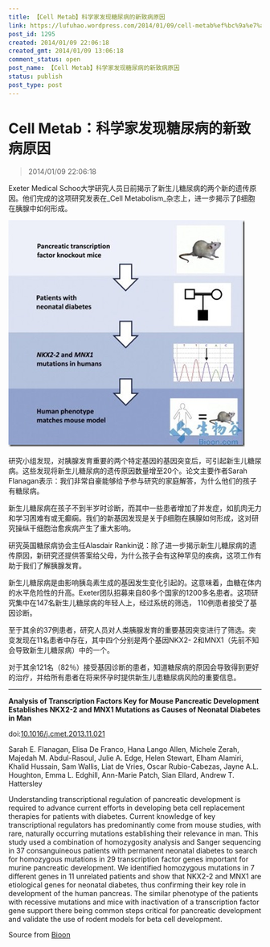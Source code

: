 ```yaml
---
title: 【Cell Metab】科学家发现糖尿病的新致病原因
link: https://lufuhao.wordpress.com/2014/01/09/cell-metab%ef%bc%9a%e7%a7%91%e5%ad%a6%e5%ae%b6%e5%8f%91%e7%8e%b0%e7%b3%96%e5%b0%bf%e7%97%85%e7%9a%84%e6%96%b0%e8%87%b4%e7%97%85%e5%8e%9f%e5%9b%a0/
post_id: 1295
created: 2014/01/09 22:06:18
created_gmt: 2014/01/09 13:06:18
comment_status: open
post_name: 【Cell Metab】科学家发现糖尿病的新致病原因
status: publish
post_type: post
---
```


# Cell Metab：科学家发现糖尿病的新致病原因

> 2014/01/09 22:06:18

Exeter Medical Schoo大学研究人员日前揭示了新生儿糖尿病的两个新的遗传原因。他们完成的这项研究发表在_Cell Metabolism_杂志上，进一步揭示了β细胞在胰腺中如何形成。

![20140109-220618-0001](/assets/images/20140109-220618-0001.jpg)

研究小组发现，对胰腺发育重要的两个特定基因的基因突变后，可引起新生儿糖尿病。这些发现将新生儿糖尿病的遗传原因数量增至20个。论文主要作者Sarah Flanagan表示：我们非常自豪能够给予参与研究的家庭解答，为什么他们的孩子有糖尿病。 

新生儿糖尿病在孩子不到半岁时诊断，而其中一些患者增加了并发症，如肌肉无力和学习困难有或无癫痫。我们的新基因发现是关于β细胞在胰腺如何形成，这对研究操纵干细胞治愈疾病产生了重大影响。 

研究英国糖尿病协会主任Alasdair Rankin说：除了进一步揭示新生儿糖尿病的遗传原因，新研究还提供答案给父母，为什么孩子会有这种罕见的疾病，这项工作有助于我们了解胰腺发育。 

新生儿糖尿病是由影响胰岛素生成的基因发生变化引起的。这意味着，血糖在体内的水平危险性的升高。Exeter团队招募来自80多个国家的1200多名患者。这项研究集中在147名新生儿糖尿病的年轻人上，经过系统的筛选， 110例患者接受了基因诊断。 

至于其余的37例患者，研究人员对人类胰腺发育的重要基因突变进行了筛选。突变发现在11名患者中存在，其中四个分别是两个基因NKX2- 2和MNX1（先前不知会导致新生儿糖尿病）中的一个。 

对于其余121名（82％）接受基因诊断的患者，知道糖尿病的原因会导致得到更好的治疗，并给所有患者在将来怀孕时提供新生儿患糖尿病风险的重要信息。 

***

**Analysis of Transcription Factors Key for Mouse Pancreatic Development Establishes NKX2-2 and MNX1 Mutations as Causes of Neonatal Diabetes in Man**

doi:[10.1016/j.cmet.2013.11.021](http://dx.doi.org/10.1016/j.cmet.2013.11.021)

Sarah E. Flanagan, Elisa De Franco, Hana Lango Allen, Michele Zerah, Majedah M. Abdul-Rasoul, Julie A. Edge, Helen Stewart, Elham Alamiri, Khalid Hussain, Sam Wallis, Liat de Vries, Oscar Rubio-Cabezas, Jayne A.L. Houghton, Emma L. Edghill, Ann-Marie Patch, Sian Ellard, Andrew T. Hattersley 

Understanding transcriptional regulation of pancreatic development is required to advance current efforts in developing beta cell replacement therapies for patients with diabetes. Current knowledge of key transcriptional regulators has predominantly come from mouse studies, with rare, naturally occurring mutations establishing their relevance in man. This study used a combination of homozygosity analysis and Sanger sequencing in 37 consanguineous patients with permanent neonatal diabetes to search for homozygous mutations in 29 transcription factor genes important for murine pancreatic development. We identified homozygous mutations in 7 different genes in 11 unrelated patients and show that NKX2-2 and MNX1 are etiological genes for neonatal diabetes, thus confirming their key role in development of the human pancreas. The similar phenotype of the patients with recessive mutations and mice with inactivation of a transcription factor gene support there being common steps critical for pancreatic development and validate the use of rodent models for beta cell development. 

Source from [Bioon](http://www.bioon.com/biology/ShowArticle.asp?ArticleID=589858)
